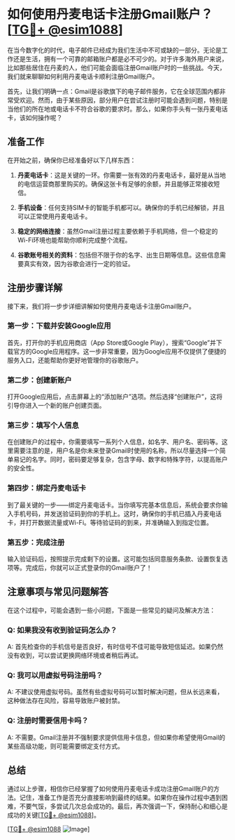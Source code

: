 # 如何使用丹麦电话卡注册Gmail账户？[[TG💪+ @esim1088](https://t.me/s/esim1088)]

在当今数字化的时代，电子邮件已经成为我们生活中不可或缺的一部分。无论是工作还是生活，拥有一个可靠的邮箱账户都是必不可少的。对于许多海外用户来说，比如那些居住在丹麦的人，他们可能会面临注册Gmail账户时的一些挑战。今天，我们就来聊聊如何利用丹麦电话卡顺利注册Gmail账户。

首先，让我们明确一点：Gmail是谷歌旗下的电子邮件服务，它在全球范围内都非常受欢迎。然而，由于某些原因，部分用户在尝试注册时可能会遇到问题，特别是当他们的所在地或电话卡不符合谷歌的要求时。那么，如果你手头有一张丹麦电话卡，该如何操作呢？

## 准备工作

在开始之前，确保你已经准备好以下几样东西：

1. **丹麦电话卡**：这是关键的一环。你需要一张有效的丹麦电话卡，最好是从当地的电信运营商那里购买的。确保这张卡有足够的余额，并且能够正常接收短信。

2. **手机设备**：任何支持SIM卡的智能手机都可以。确保你的手机已经解锁，并且可以正常使用丹麦电话卡。

3. **稳定的网络连接**：虽然Gmail注册过程主要依赖于手机网络，但一个稳定的Wi-Fi环境也能帮助你顺利完成整个流程。

4. **谷歌账号相关的资料**：包括但不限于你的名字、出生日期等信息。这些信息需要真实有效，因为谷歌会进行一定的验证。

## 注册步骤详解

接下来，我们将一步步详细讲解如何使用丹麦电话卡注册Gmail账户。

### 第一步：下载并安装Google应用

首先，打开你的手机应用商店（App Store或Google Play），搜索“Google”并下载官方的Google应用程序。这一步非常重要，因为Google应用不仅提供了便捷的服务入口，还能帮助你更好地管理你的谷歌账户。

### 第二步：创建新账户

打开Google应用后，点击屏幕上的“添加账户”选项。然后选择“创建账户”，这将引导你进入一个新的账户创建页面。

### 第三步：填写个人信息

在创建账户的过程中，你需要填写一系列个人信息，如名字、用户名、密码等。这里需要注意的是，用户名是你未来登录Gmail时使用的名称，所以尽量选择一个简单易记的名字。同时，密码要足够复杂，包含字母、数字和特殊字符，以提高账户的安全性。

### 第四步：绑定丹麦电话卡

到了最关键的一步——绑定丹麦电话卡。当你填写完基本信息后，系统会要求你输入手机号码，并发送验证码到你的手机上。这时，确保你的手机已插入丹麦电话卡，并打开数据流量或Wi-Fi。等待验证码的到来，并准确输入到指定位置。

### 第五步：完成注册

输入验证码后，按照提示完成剩下的设置。这可能包括同意服务条款、设置恢复选项等。完成后，你就可以正式登录你的Gmail账户了！

## 注意事项与常见问题解答

在这个过程中，可能会遇到一些小问题，下面是一些常见的疑问及解决方法：

### Q: 如果我没有收到验证码怎么办？
A: 首先检查你的手机信号是否良好，有时信号不佳可能导致短信延迟。如果仍然没有收到，可以尝试更换网络环境或者稍后再试。

### Q: 我可以用虚拟号码注册吗？
A: 不建议使用虚拟号码。虽然有些虚拟号码可以暂时解决问题，但从长远来看，这种做法存在风险，容易导致账户被封禁。

### Q: 注册时需要信用卡吗？
A: 不需要。Gmail注册并不强制要求提供信用卡信息，但如果你希望使用Gmail的某些高级功能，则可能需要绑定支付方式。

## 总结

通过以上步骤，相信你已经掌握了如何使用丹麦电话卡成功注册Gmail账户的方法。记住，准备工作是否充分直接影响到最终的结果。如果你在操作过程中遇到困难，不要气馁，多尝试几次总会成功的。最后，再次强调一下，保持耐心和细心是成功的关键[[TG💪+ @esim1088](https://t.me/s/esim1088)]。

[[TG💪+ @esim1088](https://t.me/s/esim1088) ![Image](https://i.postimg.cc/4NQfJmqS/Snipaste-2025-05-13-00-14-12.png)]